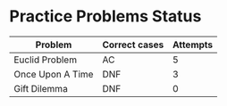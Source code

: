 # Practice Problems Status
Problem|Correct cases|Attempts
-|-|-
Euclid Problem|AC|5
Once Upon A Time|DNF|3
Gift Dilemma|DNF|0